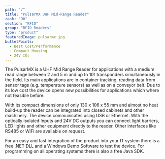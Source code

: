 ```yaml
---
path: "/"
title: "PulsarMX UHF Mid-Range Reader"
rank: "90"
section: "RFID"
group: "RFID Readers"
type: "product"
featuredImage: pulsarmx.jpg
bulletPoints:
  - Best Cost/Performance 
  - Compact Housing 
  - 24V IOs
---
```

The PulsarMX is a UHF Mid Range Reader for applications with a medium read range between 2 and 5 m and up to 101 transponders simultaneously in the field. Its main applications are in container tracking, reading data from sensor tags (e.g. temperature sensors) as well as on a conveyor belt. Due to its low cost the device opens new possibilities for applications which where not feasible before.

With its compact dimensions of only 130 x 106 x 55 mm and almost no heat build-up the reader can be integrated into closed cabinets and other machinery. The device communicates using USB or Ethernet. With the optically isolated Inputs and 24V DC outputs you can connect light barriers, LED lights and other equipment directly to the reader. Other interfaces like RS485 or WiFi are available on request.

For an easy and fast integration of the product into your IT system there is a free .NET DLL and a Windows Demo Software to test the device. For programming on all operating systems there is also a free Java SDK.
